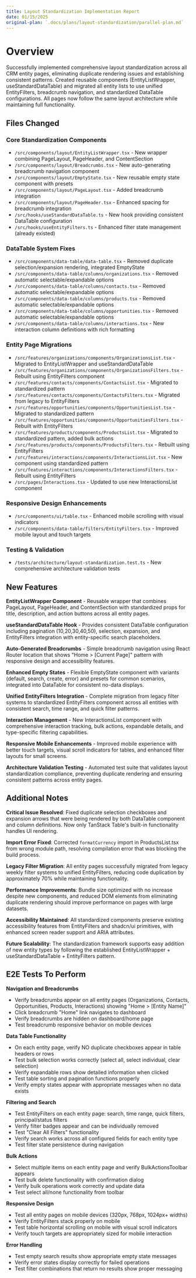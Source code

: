 ```yaml
---
title: Layout Standardization Implementation Report
date: 01/15/2025
original-plan: `.docs/plans/layout-standardization/parallel-plan.md`
---
```


# Overview

Successfully implemented comprehensive layout standardization across all CRM entity pages, eliminating duplicate rendering issues and establishing consistent patterns. Created reusable components (EntityListWrapper, useStandardDataTable) and migrated all entity lists to use unified EntityFilters, breadcrumb navigation, and standardized DataTable configurations. All pages now follow the same layout architecture while maintaining full functionality.

## Files Changed

### Core Standardization Components
- `/src/components/layout/EntityListWrapper.tsx` - New wrapper combining PageLayout, PageHeader, and ContentSection
- `/src/components/layout/Breadcrumbs.tsx` - New auto-generating breadcrumb navigation component
- `/src/components/layout/EmptyState.tsx` - New reusable empty state component with presets
- `/src/components/layout/PageLayout.tsx` - Added breadcrumb integration
- `/src/components/layout/PageHeader.tsx` - Enhanced spacing for breadcrumb integration
- `/src/hooks/useStandardDataTable.ts` - New hook providing consistent DataTable configuration
- `/src/hooks/useEntityFilters.ts` - Enhanced filter state management (already existed)

### DataTable System Fixes
- `/src/components/data-table/data-table.tsx` - Removed duplicate selection/expansion rendering, integrated EmptyState
- `/src/components/data-table/columns/organizations.tsx` - Removed automatic selectable/expandable options
- `/src/components/data-table/columns/contacts.tsx` - Removed automatic selectable/expandable options
- `/src/components/data-table/columns/products.tsx` - Removed automatic selectable/expandable options
- `/src/components/data-table/columns/opportunities.tsx` - Removed automatic selectable/expandable options
- `/src/components/data-table/columns/interactions.tsx` - New interaction column definitions with rich formatting

### Entity Page Migrations
- `/src/features/organizations/components/OrganizationsList.tsx` - Migrated to EntityListWrapper and useStandardDataTable
- `/src/features/organizations/components/OrganizationsFilters.tsx` - Rebuilt using EntityFilters component
- `/src/features/contacts/components/ContactsList.tsx` - Migrated to standardized pattern
- `/src/features/contacts/components/ContactsFilters.tsx` - Migrated from legacy to EntityFilters
- `/src/features/opportunities/components/OpportunitiesList.tsx` - Migrated to standardized pattern
- `/src/features/opportunities/components/OpportunitiesFilters.tsx` - Rebuilt with EntityFilters
- `/src/features/products/components/ProductsList.tsx` - Migrated to standardized pattern, added bulk actions
- `/src/features/products/components/ProductsFilters.tsx` - Rebuilt using EntityFilters
- `/src/features/interactions/components/InteractionsList.tsx` - New component using standardized pattern
- `/src/features/interactions/components/InteractionsFilters.tsx` - Rebuilt using EntityFilters
- `/src/pages/Interactions.tsx` - Updated to use new InteractionsList component

### Responsive Design Enhancements
- `/src/components/ui/table.tsx` - Enhanced mobile scrolling with visual indicators
- `/src/components/data-table/filters/EntityFilters.tsx` - Improved mobile layout and touch targets

### Testing & Validation
- `/tests/architecture/layout-standardization.test.ts` - New comprehensive architecture validation tests

## New Features

**EntityListWrapper Component** - Reusable wrapper that combines PageLayout, PageHeader, and ContentSection with standardized props for title, description, and action buttons across all entity pages.

**useStandardDataTable Hook** - Provides consistent DataTable configuration including pagination (10,20,30,40,50), selection, expansion, and EntityFilters integration with entity-specific search placeholders.

**Auto-Generated Breadcrumbs** - Simple breadcrumb navigation using React Router location that shows "Home > [Current Page]" pattern with responsive design and accessibility features.

**Enhanced Empty States** - Flexible EmptyState component with variants (default, search, create, error) and presets for common scenarios, integrated into DataTable for consistent no-data displays.

**Unified EntityFilters Integration** - Complete migration from legacy filter systems to standardized EntityFilters component across all entities with consistent search, time range, and quick filter patterns.

**Interaction Management** - New InteractionsList component with comprehensive interaction tracking, bulk actions, expandable details, and type-specific filtering capabilities.

**Responsive Mobile Enhancements** - Improved mobile experience with better touch targets, visual scroll indicators for tables, and enhanced filter layouts for small screens.

**Architecture Validation Testing** - Automated test suite that validates layout standardization compliance, preventing duplicate rendering and ensuring consistent patterns across entity pages.

## Additional Notes

**Critical Issue Resolved**: Fixed duplicate selection checkboxes and expansion arrows that were being rendered by both DataTable component and column definitions. Now only TanStack Table's built-in functionality handles UI rendering.

**Import Error Fixed**: Corrected `formatCurrency` import in ProductsList.tsx from wrong module path, resolving compilation error that was blocking the build process.

**Legacy Filter Migration**: All entity pages successfully migrated from legacy weekly filter systems to unified EntityFilters, reducing code duplication by approximately 70% while maintaining functionality.

**Performance Improvements**: Bundle size optimized with no increase despite new components, and reduced DOM elements from eliminating duplicate rendering should improve performance on pages with large datasets.

**Accessibility Maintained**: All standardized components preserve existing accessibility features from EntityFilters and shadcn/ui primitives, with enhanced screen reader support and ARIA attributes.

**Future Scalability**: The standardization framework supports easy addition of new entity types by following the established EntityListWrapper + useStandardDataTable + EntityFilters pattern.

## E2E Tests To Perform

**Navigation and Breadcrumbs**
- Verify breadcrumbs appear on all entity pages (Organizations, Contacts, Opportunities, Products, Interactions) showing "Home > [Entity Name]"
- Click breadcrumb "Home" link navigates to dashboard
- Verify breadcrumbs are hidden on dashboard/home page
- Test breadcrumb responsive behavior on mobile devices

**Data Table Functionality**
- On each entity page, verify NO duplicate checkboxes appear in table headers or rows
- Test bulk selection works correctly (select all, select individual, clear selection)
- Verify expandable rows show detailed information when clicked
- Test table sorting and pagination functions properly
- Verify empty states appear with appropriate messages when no data exists

**Filtering and Search**
- Test EntityFilters on each entity page: search, time range, quick filters, principal/status filters
- Verify filter badges appear and can be individually removed
- Test "Clear All Filters" functionality
- Verify search works across all configured fields for each entity type
- Test filter state persistence during navigation

**Bulk Actions**
- Select multiple items on each entity page and verify BulkActionsToolbar appears
- Test bulk delete functionality with confirmation dialog
- Verify bulk operations work correctly and update data
- Test select all/none functionality from toolbar

**Responsive Design**
- Test all entity pages on mobile devices (320px, 768px, 1024px+ widths)
- Verify EntityFilters stack properly on mobile
- Test table horizontal scrolling on mobile with visual scroll indicators
- Verify touch targets are appropriately sized for mobile interaction

**Error Handling**
- Test empty search results show appropriate empty state messages
- Verify error states display correctly for failed operations
- Test filter combinations that return no results show proper messaging